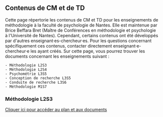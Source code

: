 ## Contenus de CM et de TD

Cette page répertorie les contenus de CM et TD pour les enseignements de méthodologie à la faculté de psychologie de Nantes. Elle est maintenue par Brice Beffara Bret (Maître de Conférences en méthodologie et psychologie à l'Université de Nantes). Cependant, certains contenus ont été développés par d'autres enseignant·es-chercheur·es. Pour les questions concernant spécifiquement ces contenus, contacter directement enseignant·e-chercheur·e les ayant créés. Sur cette page, vous pourrez trouver les documents concernant les enseignements suivant :

```
- Méthodologie L2S3
- Méthodologie L2S4
- Psychométrie L3S5
- Conception de recherche L3S5
- Conduite de recherche L3S6
- Méthodologie M1S7
```

### Méthodologie L2S3

<a href="https://hackmd.io/@gRd-k8tlRqqNnz8dLGKZrg/H12QNLi1w" target="_blank">Cliquer ici pour accéder au plan et aux documents</a>
